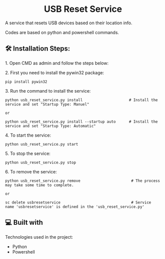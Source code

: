 <h1 align="center" id="title">USB Reset Service</h1>

<p></p>
<p id="description">A service that resets USB devices based on their location info. </p>
<p>Codes are based on python and powershell commands.</p>
<p></p>

<h2>🛠️ Installation Steps:</h2>
<p></p>
<p>1. Open CMD as admin and follow the steps below:</p>

<p>2. First you need to install the pywin32 package:</p>

```
pip install pywin32
```
<p></p>
<p>3. Run the command to install the service:</p>

```
python usb_reset_service.py install                     # Install the service and set "Startup Type: Manuel"

or

python usb_reset_service.py install --startup auto      # Install the service and set "Startup Type: Automatic"
```
<p></p>
<p>4. To start the service:</p>

```
python usb_reset_service.py start
```
<p></p>
<p>5. To stop the service:</p>

```
python usb_reset_service.py stop
```
<p></p>
<p>6. To remove the service:</p>

```
python usb_reset_service.py remove                       # The process may take some time to complete.

or

sc delete usbresetservice                                # Service name 'usbresetservice' is defined in the 'usb_reset_service.py'
```

  
<p> </p>
<p> </p>
<h2>💻 Built with</h2>

Technologies used in the project:

*   Python
*   Powershell
